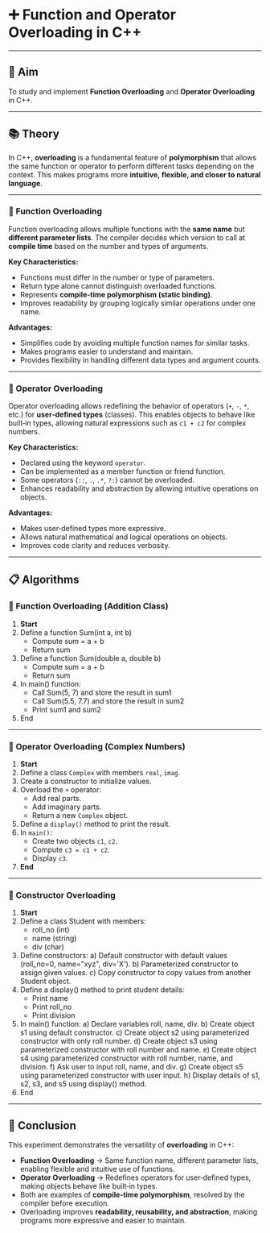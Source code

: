# ➕ Function and Operator Overloading in C++

---

## 🎯 Aim  
To study and implement **Function Overloading** and **Operator Overloading** in C++.

---

## 📚 Theory  

In C++, **overloading** is a fundamental feature of **polymorphism** that allows the same function or operator to perform different tasks depending on the context. This makes programs more **intuitive, flexible, and closer to natural language**.

---

### 🔹 Function Overloading  

Function overloading allows multiple functions with the **same name** but **different parameter lists**. The compiler decides which version to call at **compile time** based on the number and types of arguments.  

**Key Characteristics:**
- Functions must differ in the number or type of parameters.  
- Return type alone cannot distinguish overloaded functions.  
- Represents **compile‑time polymorphism (static binding)**.  
- Improves readability by grouping logically similar operations under one name.  

**Advantages:**
- Simplifies code by avoiding multiple function names for similar tasks.  
- Makes programs easier to understand and maintain.  
- Provides flexibility in handling different data types and argument counts.  

---

### 🔹 Operator Overloading  

Operator overloading allows redefining the behavior of operators (`+`, `-`, `*`, etc.) for **user‑defined types** (classes). This enables objects to behave like built‑in types, allowing natural expressions such as `c1 + c2` for complex numbers.  

**Key Characteristics:**
- Declared using the keyword `operator`.  
- Can be implemented as a member function or friend function.  
- Some operators (`::`, `.`, `.*`, `?:`) cannot be overloaded.  
- Enhances readability and abstraction by allowing intuitive operations on objects.  

**Advantages:**
- Makes user‑defined types more expressive.  
- Allows natural mathematical and logical operations on objects.  
- Improves code clarity and reduces verbosity.  

---

## 📋 Algorithms  

### 🧾 Function Overloading (Addition Class)

1. **Start**
2. Define a function Sum(int a, int b)
   - Compute sum = a + b
   - Return sum
3. Define a function Sum(double a, double b)
   - Compute sum = a + b
   - Return sum
4. In main() function:
   - Call Sum(5, 7) and store the result in sum1
   - Call Sum(5.5, 7.7) and store the result in sum2
   - Print sum1 and sum2
5. End


---

### 🧾 Operator Overloading (Complex Numbers)

1. **Start**  
2. Define a class `Complex` with members `real`, `imag`.  
3. Create a constructor to initialize values.  
4. Overload the `+` operator:  
   - Add real parts.  
   - Add imaginary parts.  
   - Return a new `Complex` object.  
5. Define a `display()` method to print the result.  
6. In `main()`:  
   - Create two objects `c1`, `c2`.  
   - Compute `c3 = c1 + c2`.  
   - Display `c3`.  
7. **End**

---

### 🧾 Constructor Overloading

1. **Start**
2. Define a class Student with members:
   - roll_no (int)
   - name (string)
   - div (char)
3. Define constructors:
   a) Default constructor with default values (roll_no=0, name="xyz", div='X').
   b) Parameterized constructor to assign given values.
   c) Copy constructor to copy values from another Student object.
4. Define a display() method to print student details:
   - Print name
   - Print roll_no
   - Print division
5. In main() function:
   a) Declare variables roll, name, div.
   b) Create object s1 using default constructor.
   c) Create object s2 using parameterized constructor with only roll number.
   d) Create object s3 using parameterized constructor with roll number and name.
   e) Create object s4 using parameterized constructor with roll number, name, and division.
   f) Ask user to input roll, name, and div.
   g) Create object s5 using parameterized constructor with user input.
   h) Display details of s1, s2, s3, and s5 using display() method.
6. End

---

## 🧠 Conclusion  

This experiment demonstrates the versatility of **overloading** in C++:  

- **Function Overloading** → Same function name, different parameter lists, enabling flexible and intuitive use of functions.  
- **Operator Overloading** → Redefines operators for user‑defined types, making objects behave like built‑in types.  
- Both are examples of **compile‑time polymorphism**, resolved by the compiler before execution.  
- Overloading improves **readability, reusability, and abstraction**, making programs more expressive and easier to maintain.
